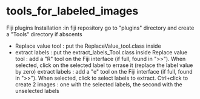 # tools_for_labeled_images
Fiji plugins
 Installation :in fiji repository go to "plugins" directory and create a "Tools" directory if abscents
  - Replace value tool : put the ReplaceValue_tool.class inside
  - extract labels : put the extract_labels_Tool.class inside
Replace value tool : add a "R" tool on the Fiji interface (if full, found in ">>"). When selected, click on the selected label to errase it (replace the label value by zero)
extract labels : add a "e" tool on the Fiji interface (if full, found in ">>"). When selected, click to select labels to extract. Ctrl+click to create 2 images : one with the selected labels, the second with the unselected labels
